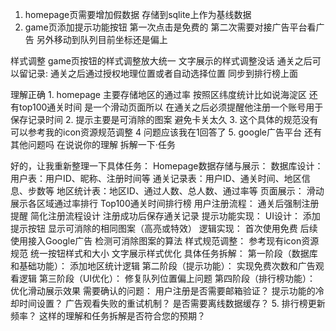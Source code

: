1. homepage页需要增加假数据 存储到sqlite上作为基线数据  
2. game页添加提示功能按钮 第一次点击是免费的 第二次需要对接广告平台看广告 另外移动到队列目前坐标还是偏上 

样式调整
    game页按钮的样式调整放大统一 文字展示的样式调整没话
通关之后可以留记录:
    通关之后通过授权地理位置或者自动选择位置 同步到排行榜上面

理解正确 1. homepage 主要存储地区的通过率 按照区纬度统计比如说海淀区 还有top100通关时间 是一个滑动页面所以 在通关之后必须提醒他注册一个账号用于保存记录时间 2. 提示主要是可消除的图案 避免卡关太久 3. 这个具体的规范没有可以参考我的icon资源规范调整 4 问题应该我在1回答了 5. google广告平台 还有其他问题吗 在说说你的理解 拆解一下·任务 

好的，让我重新整理一下具体任务：
Homepage数据存储与展示：
数据库设计：
用户表：用户ID、昵称、注册时间等
通关记录表：用户ID、通关时间、地区信息、步数等
地区统计表：地区ID、通过人数、总人数、通过率等
页面展示：
滑动展示各区域通过率排行
Top100通关时间排行榜
用户注册流程：
通关后强制注册提醒
简化注册流程设计
注册成功后保存通关记录
提示功能实现：
UI设计：
添加提示按钮
显示可消除的相同图案（高亮或特效）
逻辑实现：
首次使用免费
后续使用接入Google广告
检测可消除图案的算法
样式规范调整：
参考现有icon资源规范
统一按钮样式和大小
文字展示样式优化
具体任务拆解：
第一阶段（数据库和基础功能）：
添加地区统计逻辑
第二阶段（提示功能）：
实现免费次数和广告观看逻辑
第三阶段（UI优化）：
修复队列位置偏上问题
第四阶段（排行榜功能）：
优化滑动展示效果
需要确认的问题：
用户注册是否需要邮箱验证？
提示功能的冷却时间设置？
广告观看失败的重试机制？
是否需要离线数据缓存？
5. 排行榜更新频率？
这样的理解和任务拆解是否符合您的预期？